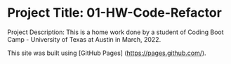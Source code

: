 # Project Title: 01-HW-Code-Refactor

Project Description: This is a home work done by a student of Coding Boot Camp - University of Texas at Austin in March, 2022.

This site was built using [GitHub Pages] (https://pages.github.com/).

